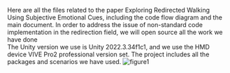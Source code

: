 Here are all the files related to the paper Exploring Redirected Walking Using Subjective Emotional Cues, including the code flow diagram and the main document. In order to address the issue of non-standard code implementation in the redirection field, we will open source all the work we have done  
The Unity version we use is Unity 2022.3.34f1c1, and we use the HMD device VIVE Pro2 professional version set. The project includes all the packages and scenarios we have used.
![figure1](./main-documents/figure1)
